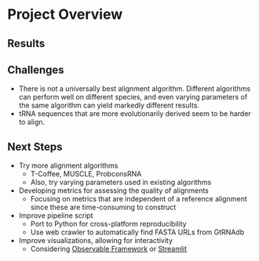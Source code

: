 # Project Overview

## Results

## Challenges

* There is not a universally best alignment algorithm. Different algorithms can perform well on different species, and even varying parameters of the same algorithm can yield markedly different results.
* tRNA sequences that are more evolutionarily derived seem to be harder to align.

## Next Steps

* Try more alignment algorithms
    * T-Coffee, MUSCLE, ProbconsRNA
    * Also, try varying parameters used in existing algorithms
* Developing metrics for assessing the quality of alignments
    * Focusing on metrics that are independent of a reference alignment since these are time-consuming to construct
* Improve pipeline script
    * Port to Python for cross-platform reproducibility
    * Use web crawler to automatically find FASTA URLs from GtRNAdb
* Improve visualizations, allowing for interactivity
    * Considering [Observable Framework](https://observablehq.com/framework/) or [Streamlit](https://streamlit.io/)
